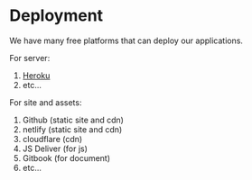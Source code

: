 # Deployment

We have many free platforms that can deploy our applications.

For server:

1. [Heroku](https://www.heroku.com/)
2. etc...

For site and assets:

1. Github \(static site and cdn\)
2. netlify \(static site and cdn\)
3. cloudflare \(cdn\)
4. JS Deliver \(for js\)
5. Gitbook \(for document\)
6. etc...




